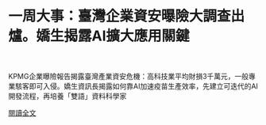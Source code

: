 # 一周大事：臺灣企業資安曝險大調查出爐。嬌生揭露AI擴大應用關鍵

<!--more-->
<!--253-->
<br><br/>
KPMG企業曝險報告揭露臺灣產業資安危機：高科技業平均財損3千萬元，一般專業駭客即可入侵。嬌生資訊長揭露如何靠AI加速疫苗生產效率，先建立可迭代的AI開發流程，再培養「雙語」資料科學家

[閱讀全文](https://www.ithome.com.tw/news/144220)

